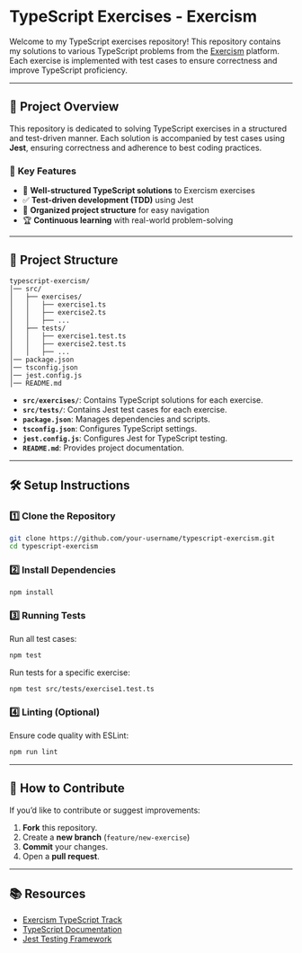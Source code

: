 # TypeScript Exercises - Exercism

Welcome to my TypeScript exercises repository! This repository contains my solutions to various TypeScript problems from the [Exercism](https://exercism.org/) platform. Each exercise is implemented with test cases to ensure correctness and improve TypeScript proficiency.

---

## 📌 **Project Overview**
This repository is dedicated to solving TypeScript exercises in a structured and test-driven manner. Each solution is accompanied by test cases using **Jest**, ensuring correctness and adherence to best coding practices.

### 🔹 **Key Features**
- 📝 **Well-structured TypeScript solutions** to Exercism exercises
- ✅ **Test-driven development (TDD)** using Jest
- 📂 **Organized project structure** for easy navigation
- 🏆 **Continuous learning** with real-world problem-solving

---

## 📁 **Project Structure**

```
typescript-exercism/
│── src/
│   ├── exercises/
│   │   ├── exercise1.ts
│   │   ├── exercise2.ts
│   │   ├── ...
│   ├── tests/
│   │   ├── exercise1.test.ts
│   │   ├── exercise2.test.ts
│   │   ├── ...
│── package.json
│── tsconfig.json
│── jest.config.js
│── README.md
```

- **`src/exercises/`**: Contains TypeScript solutions for each exercise.
- **`src/tests/`**: Contains Jest test cases for each exercise.
- **`package.json`**: Manages dependencies and scripts.
- **`tsconfig.json`**: Configures TypeScript settings.
- **`jest.config.js`**: Configures Jest for TypeScript testing.
- **`README.md`**: Provides project documentation.

---

## 🛠 **Setup Instructions**

### **1️⃣ Clone the Repository**
```sh
git clone https://github.com/your-username/typescript-exercism.git
cd typescript-exercism
```

### **2️⃣ Install Dependencies**
```sh
npm install
```

### **3️⃣ Running Tests**
Run all test cases:
```sh
npm test
```
Run tests for a specific exercise:
```sh
npm test src/tests/exercise1.test.ts
```

### **4️⃣ Linting (Optional)**
Ensure code quality with ESLint:
```sh
npm run lint
```

---

## 🏁 **How to Contribute**
If you’d like to contribute or suggest improvements:
1. **Fork** this repository.
2. Create a **new branch** (`feature/new-exercise`)
3. **Commit** your changes.
4. Open a **pull request**.

---

## 📚 **Resources**
- [Exercism TypeScript Track](https://exercism.org/tracks/typescript)
- [TypeScript Documentation](https://www.typescriptlang.org/docs/)
- [Jest Testing Framework](https://jestjs.io/)
